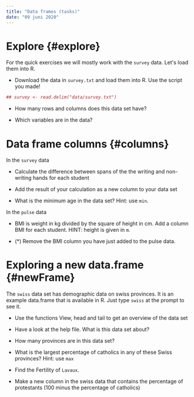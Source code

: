 ```yaml
---
title: "Data frames (tasks)"
date: "09 juni 2020"
---
```




# Explore {#explore}

For the quick exercises we will mostly work with the `survey` data. Let's load them into R.

- Download the data in `survey.txt` and load them into R. Use the script you made!

```r
## survey <- read.delim("data/survey.txt")
```

- How many rows and columns does this data set have?


- Which variables are in the data?




# Data frame columns {#columns}

In the `survey` data 

- Calculate the difference between spans of the the writing and non-writing hands for each student


- Add the result of your calculation as a new column to your data set


- What is the minimum age in the data set? Hint: use `min`.


In the `pulse` data

- BMI is weight in kg divided by the square of height in cm. Add a column BMI for each student. HINT: height is given in `m`.


- (*) Remove the BMI column you have just added to the pulse data.



# Exploring a new data.frame {#newFrame}

The `swiss` data set has demographic data on swiss provinces. It is an example data.frame that is available in R. Just type `swiss` at the prompt to see it.

-	Use the functions View, head and tail to get an overview of the data set


- Have a look at the help file. What is this data set about?


- How many provinces are in this data set?


-	What is the largest percentage of catholics in any of these Swiss provinces? Hint: use `max`


- Find the Fertility of `Lavaux`.


- Make a new column in the swiss data that contains the percentage of protestants (100 minus the percentage of catholics)




